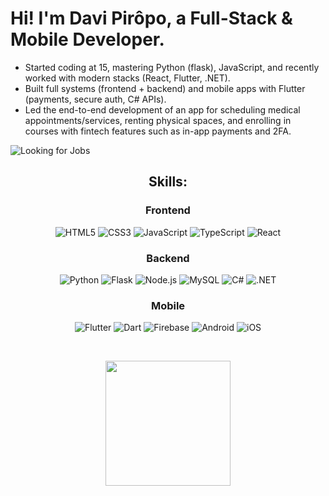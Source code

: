 # Hi! I'm Davi Pirôpo, a Full-Stack & Mobile Developer. 

- Started coding at 15, mastering Python (flask), JavaScript, and recently worked with modern stacks (React, Flutter, .NET).  
- Built full systems (frontend + backend) and mobile apps with Flutter (payments, secure auth, C# APIs).
- Led the end-to-end development of an app for scheduling medical appointments/services, renting physical spaces, and enrolling in courses with fintech features such as in-app payments and 2FA.

![Looking for Jobs](https://img.shields.io/badge/Open%20to%20Work-🚀-blue)
<!--
### **Key Skills**:  
- **Frontend**: React, TypeScript, HTML/CSS (Grids, Sass).  
- **Backend**: C#/.NET, Python (Flask), Node.js, MySQL.  
- **Mobile**: REST APIs, Firebase, Flutter (Dart), Play Store/App Store publishing.
- **Currently Learning**: Docker, CI/CD, Cloud (AWS/Azure).
### **Current Goals**:  
- Rebuilding my portfolio with open-source projects solving real-world problems.  
- Contributing to tech communities and collaborating on innovative tools.
-->

## <div align="center"> Skills: <div>

<div align="center">

  
  ### Frontend
  ![HTML5](https://img.shields.io/badge/HTML5-E34F26?logo=html5&logoColor=white&style=for-the-badge)
  ![CSS3](https://img.shields.io/badge/CSS3-1572B6?logo=css3&logoColor=white&style=for-the-badge)
  ![JavaScript](https://img.shields.io/badge/JavaScript-F7DF1E?logo=javascript&logoColor=black&style=for-the-badge)
  ![TypeScript](https://img.shields.io/badge/TypeScript-3178C6?logo=typescript&logoColor=white&style=for-the-badge)
  ![React](https://img.shields.io/badge/React-61DAFB?logo=react&logoColor=black&style=for-the-badge)
  
  ### Backend
  ![Python](https://img.shields.io/badge/Python-3776AB?logo=python&logoColor=white&style=for-the-badge)
  ![Flask](https://img.shields.io/badge/Flask-000000?logo=flask&logoColor=white&style=for-the-badge)
  ![Node.js](https://img.shields.io/badge/Node.js-339933?logo=node.js&logoColor=white&style=for-the-badge)
  ![MySQL](https://img.shields.io/badge/MySQL-4479A1?logo=mysql&logoColor=white&style=for-the-badge)
  ![C#](https://img.shields.io/badge/C%23-239120?logo=c-sharp&logoColor=white&style=for-the-badge)
  ![.NET](https://img.shields.io/badge/.NET-512BD4?logo=.net&logoColor=white&style=for-the-badge)
  
  ### Mobile
  ![Flutter](https://img.shields.io/badge/Flutter-02569B?logo=flutter&logoColor=white&style=for-the-badge)
  ![Dart](https://img.shields.io/badge/Dart-0175C2?logo=dart&logoColor=white&style=for-the-badge)
  ![Firebase](https://img.shields.io/badge/Firebase-FFCA28?logo=firebase&logoColor=black&style=for-the-badge)
  ![Android](https://img.shields.io/badge/Android-3DDC84?logo=android&logoColor=black&style=for-the-badge)
  ![iOS](https://img.shields.io/badge/iOS-000000?logo=ios&logoColor=white&style=for-the-badge)
  
  <br>
  
  <a href="https://github.com/Piropoo"><img align="center" height="200em" src="https://github-readme-stats.vercel.app/api?username=Piropoo&show_icons=true&theme=dark&include_all_commits=true"></a>
</div>

